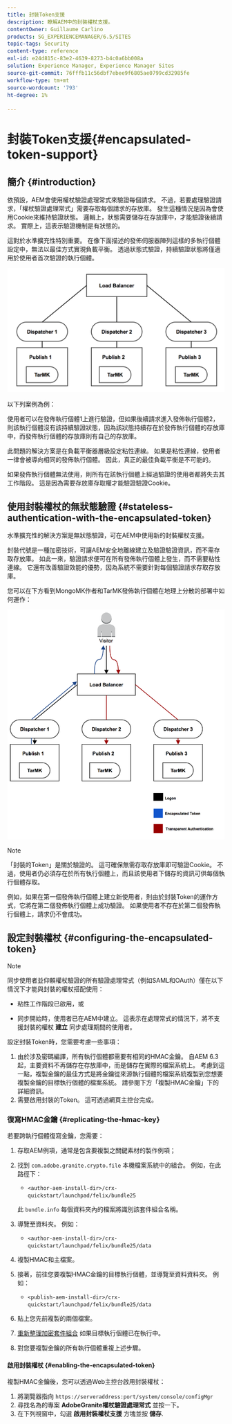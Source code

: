 ```yaml
---
title: 封裝Token支援
description: 瞭解AEM中的封裝權杖支援。
contentOwner: Guillaume Carlino
products: SG_EXPERIENCEMANAGER/6.5/SITES
topic-tags: Security
content-type: reference
exl-id: e24d815c-83e2-4639-8273-b4c0a6bb008a
solution: Experience Manager, Experience Manager Sites
source-git-commit: 76fffb11c56dbf7ebee9f6805ae0799cd32985fe
workflow-type: tm+mt
source-wordcount: '793'
ht-degree: 1%

---
```


# 封裝Token支援{#encapsulated-token-support}

## 簡介 {#introduction}

依預設，AEM會使用權杖驗證處理常式來驗證每個請求。 不過，若要處理驗證請求，「權杖驗證處理常式」需要存取每個請求的存放庫。 發生這種情況是因為會使用Cookie來維持驗證狀態。 邏輯上，狀態需要儲存在存放庫中，才能驗證後續請求。 實際上，這表示驗證機制是有狀態的。

這對於水準擴充性特別重要。 在像下面描述的發佈伺服器陣列這樣的多執行個體設定中，無法以最佳方式實現負載平衡。 透過狀態式驗證，持續驗證狀態將僅適用於使用者首次驗證的執行個體。

![chlimage_1-33](assets/chlimage_1-33a.png)

以下列案例為例：

使用者可以在發佈執行個體1上進行驗證，但如果後續請求進入發佈執行個體2，則該執行個體沒有該持續驗證狀態，因為該狀態持續存在於發佈執行個體的存放庫中，而發佈執行個體的存放庫則有自己的存放庫。

此問題的解決方案是在負載平衡器層級設定粘性連線。 如果是粘性連線，使用者一律會被導向相同的發佈執行個體。 因此，真正的最佳負載平衡是不可能的。

如果發佈執行個體無法使用，則所有在該執行個體上經過驗證的使用者都將失去其工作階段。 這是因為需要存放庫存取權才能驗證驗證Cookie。

## 使用封裝權杖的無狀態驗證 {#stateless-authentication-with-the-encapsulated-token}

水準擴充性的解決方案是無狀態驗證，可在AEM中使用新的封裝權杖支援。

封裝代號是一種加密技術，可讓AEM安全地離線建立及驗證驗證資訊，而不需存取存放庫。 如此一來，驗證請求便可在所有發佈執行個體上發生，而不需要粘性連線。 它還有改善驗證效能的優勢，因為系統不需要針對每個驗證請求存取存放庫。

您可以在下方看到MongoMK作者和TarMK發佈執行個體在地理上分散的部署中如何運作：

![chlimage_1-34](assets/chlimage_1-34a.png)

>[!NOTE]
>
>「封裝的Token」是關於驗證的。 這可確保無需存取存放庫即可驗證Cookie。 不過，使用者仍必須存在於所有執行個體上，而且該使用者下儲存的資訊可供每個執行個體存取。
>
>例如，如果在第一個發佈執行個體上建立新使用者，則由於封裝Token的運作方式，它將在第二個發佈執行個體上成功驗證。 如果使用者不存在於第二個發佈執行個體上，請求仍不會成功。
>

## 設定封裝權杖 {#configuring-the-encapsulated-token}

>[!NOTE]
>同步使用者並仰賴權杖驗證的所有驗證處理常式（例如SAML和OAuth）僅在以下情況下才能與封裝的權杖搭配使用：
>
>* 粘性工作階段已啟用，或
>
>* 同步開始時，使用者已在AEM中建立。 這表示在處理常式的情況下，將不支援封裝的權杖 **建立** 同步處理期間的使用者。

設定封裝Token時，您需要考慮一些事項：

1. 由於涉及密碼編譯，所有執行個體都需要有相同的HMAC金鑰。 自AEM 6.3起，主要資料不再儲存在存放庫中，而是儲存在實際的檔案系統上。 考慮到這一點，複製金鑰的最佳方式是將金鑰從來源執行個體的檔案系統複製到您想要複製金鑰的目標執行個體的檔案系統。 請參閱下方「複製HMAC金鑰」下的詳細資訊。
1. 需要啟用封裝的Token。 這可透過網頁主控台完成。

### 復寫HMAC金鑰 {#replicating-the-hmac-key}

若要跨執行個體復寫金鑰，您需要：

1. 存取AEM例項，通常是包含要複製之關鍵素材的製作例項；
1. 找到 `com.adobe.granite.crypto.file` 本機檔案系統中的組合。 例如，在此路徑下：

   * `<author-aem-install-dir>/crx-quickstart/launchpad/felix/bundle25`

   此 `bundle.info` 每個資料夾內的檔案將識別該套件組合名稱。

1. 導覽至資料夾。 例如：

   * `<author-aem-install-dir>/crx-quickstart/launchpad/felix/bundle25/data`

1. 複製HMAC和主檔案。
1. 接著，前往您要複製HMAC金鑰的目標執行個體，並導覽至資料資料夾。 例如：

   * `<publish-aem-install-dir>/crx-quickstart/launchpad/felix/bundle25/data`

1. 貼上您先前複製的兩個檔案。
1. [重新整理加密套件組合](/help/communities/deploy-communities.md#refresh-the-granite-crypto-bundle) 如果目標執行個體已在執行中。

1. 對您要複製金鑰的所有執行個體重複上述步驟。

#### 啟用封裝權杖 {#enabling-the-encapsulated-token}

複製HMAC金鑰後，您可以透過Web主控台啟用封裝權杖：

1. 將瀏覽器指向 `https://serveraddress:port/system/console/configMgr`
1. 尋找名為的專案 **AdobeGranite權杖驗證處理常式** 並按一下。
1. 在下列視窗中，勾選 **啟用封裝權杖支援** 方塊並按 **儲存**.

